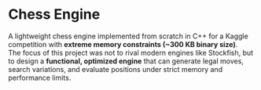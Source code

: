# Chess Engine

A lightweight chess engine implemented from scratch in C++ for a Kaggle competition with **extreme memory constraints (~300 KB binary size)**.  
The focus of this project was not to rival modern engines like Stockfish, but to design a **functional, optimized engine** that can generate legal moves, search variations, and evaluate positions under strict memory and performance limits.
